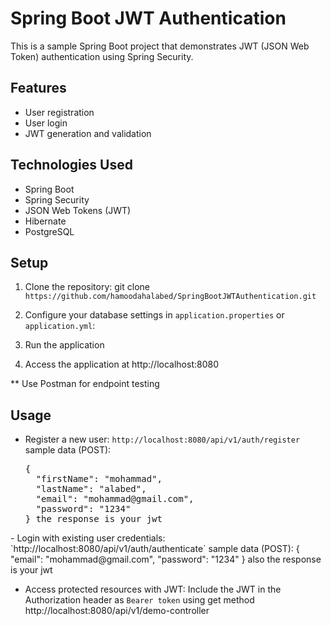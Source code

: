 # Spring Boot JWT Authentication

This is a sample Spring Boot project that demonstrates JWT (JSON Web Token) authentication using Spring Security.

## Features

- User registration
- User login
- JWT generation and validation

## Technologies Used

- Spring Boot
- Spring Security
- JSON Web Tokens (JWT)
- Hibernate
- PostgreSQL

## Setup

1. Clone the repository: git clone `https://github.com/hamoodahalabed/SpringBootJWTAuthentication.git`

2. Configure your database settings in `application.properties` or `application.yml`:

3. Run the application

4. Access the application at http://localhost:8080

** Use Postman for endpoint testing
## Usage

- Register a new user: `http://localhost:8080/api/v1/auth/register`
  sample data (POST):
  <pre>
  {
    "firstName": "mohammad",
    "lastName": "alabed",
    "email": "mohammad@gmail.com",
    "password": "1234"
  } the response is your jwt
</pre>
- Login with existing user credentials: `http://localhost:8080/api/v1/auth/authenticate`
  sample data (POST): 
  {
    "email": "mohammad@gmail.com",
    "password": "1234"
  } also the response is your jwt
  
- Access protected resources with JWT: Include the JWT in the Authorization header as `Bearer token` using get method
  http://localhost:8080/api/v1/demo-controller
  
